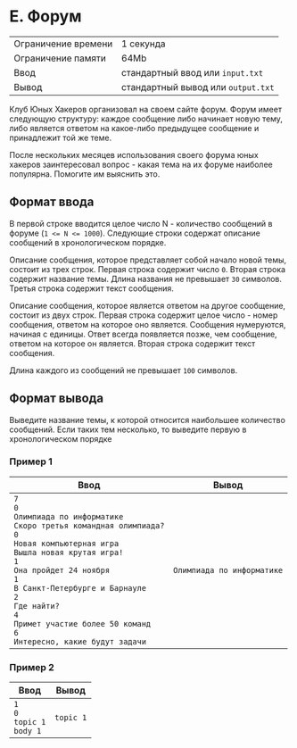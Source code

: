 # E. Форум

|                     |                                    |
| ------------------- | ---------------------------------- |
| Ограничение времени | 1 секунда                          |
| Ограничение памяти  | 64Mb                               |
| Ввод                | стандартный ввод или `input.txt`   |
| Вывод               | стандартный вывод или `output.txt` |

Клуб Юных Хакеров организовал на своем сайте форум. Форум имеет следующую структуру: каждое сообщение либо начинает новую тему, либо является ответом на какое-либо предыдущее сообщение и принадлежит той же теме.

После нескольких месяцев использования своего форума юных хакеров заинтересовал вопрос - какая тема на их форуме наиболее популярна. Помогите им выяснить это.

## Формат ввода

В первой строке вводится целое число N - количество сообщений в форуме (`1 <= N <= 1000`). Следующие строки содержат описание сообщений в хронологическом порядке.

Описание сообщения, которое представляет собой начало новой темы, состоит из трех строк. Первая строка содержит число `0`. Вторая строка содержит название темы. Длина названия не превышает `30` символов. Третья строка содержит текст сообщения.

Описание сообщения, которое является ответом на другое сообщение, состоит из двух строк. Первая строка содержит целое число - номер сообщения, ответом на которое оно является. Сообщения нумеруются, начиная с единицы. Ответ всегда появляется позже, чем сообщение, ответом на которое он является. Вторая строка содержит текст сообщения.

Длина каждого из сообщений не превышает `100` символов.

## Формат вывода

Выведите название темы, к которой относится наибольшее количество сообщений. Если таких тем несколько, то выведите первую в хронологическом порядке

### Пример 1

| Ввод                                                                                                                                                                                                                                                                                                                                                                      | Вывод                      |
| ------------------------------------------------------------------------------------------------------------------------------------------------------------------------------------------------------------------------------------------------------------------------------------------------------------------------------------------------------------------------- | -------------------------- |
| `7` <br> `0` <br> `Олимпиада по информатике` <br> `Скоро третья командная олимпиада?` <br> `0` <br> `Новая компьютерная игра` <br> `Вышла новая крутая игра!` <br> `1` <br> `Она пройдет 24 ноября` <br> `1` <br> `В Санкт-Петербурге и Барнауле` <br> `2` <br> `Где найти?` <br> `4` <br> `Примет участие более 50 команд` <br> `6` <br> `Интересно, какие будут задачи` | `Олимпиада по информатике` |

### Пример 2

| Ввод                                      | Вывод     |
| ----------------------------------------- | --------- |
| `1` <br> `0` <br> `topic 1` <br> `body 1` | `topic 1` |
